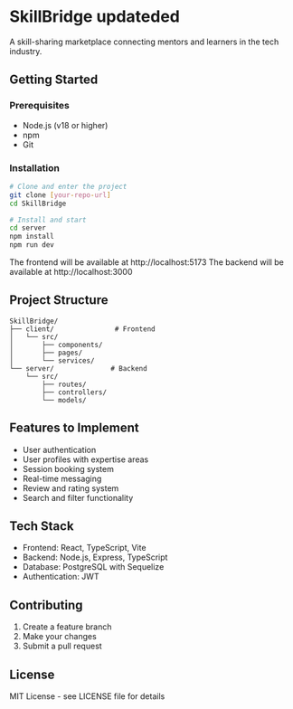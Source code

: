 # SkillBridge updateded

A skill-sharing marketplace connecting mentors and learners in the tech industry.

## Getting Started

### Prerequisites
- Node.js (v18 or higher)
- npm
- Git

### Installation
```bash
# Clone and enter the project
git clone [your-repo-url]
cd SkillBridge

# Install and start
cd server
npm install
npm run dev
```

The frontend will be available at http://localhost:5173
The backend will be available at http://localhost:3000

## Project Structure
```
SkillBridge/
├── client/               # Frontend
│   └── src/
│       ├── components/
│       ├── pages/
│       └── services/
└── server/              # Backend
    └── src/
        ├── routes/
        ├── controllers/
        └── models/
```

## Features to Implement

- User authentication
- User profiles with expertise areas
- Session booking system
- Real-time messaging
- Review and rating system
- Search and filter functionality

## Tech Stack

- Frontend: React, TypeScript, Vite
- Backend: Node.js, Express, TypeScript
- Database: PostgreSQL with Sequelize
- Authentication: JWT

## Contributing
1. Create a feature branch
2. Make your changes
3. Submit a pull request

## License
MIT License - see LICENSE file for details 

